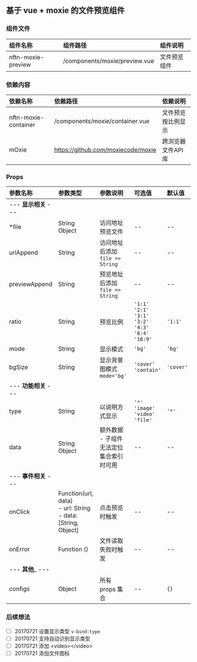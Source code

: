 ## 基于 vue + moxie 的文件预览组件

### 组件文件

| 组件名称 | 组件路径 | 组件说明
| :--- | :--- | :--- |
| nftn-moxie-preview | /components/moxie/preview.vue | 文件预览组件 |

### 依赖内容
| 依赖名称 | 依赖路径 | 依赖说明
| :--- | :--- | :--- |
| nftn-moxie-container | /components/moxie/container.vue | 文件预览按比例显示 |
| mOxie | https://github.com/moxiecode/moxie | 跨浏览器文件API库 |

### Props
| 参数名称 | 参数类型 | 参数说明 | 可选值 | 默认值 |
| :--- | :--- | :--- | :--- | :--- |
| --- __显示相关__ --- |
| *file | String <br> Object | 访问地址 <br> 预览文件 | -- | -- |
| urlAppend | String | 访问地址后添加 <br> `file => String` | -- | -- |
| previewAppend | String | 预览地址后添加 <br> `file => String` | -- | -- |
| ratio | String | 预览比例 | `'1:1'` <br> `'2:1'` <br> `'3:1'` <br> `'3:2'` <br> `'4:3'` <br> `'6:4'` <br> `'16:9'` | `'1:1'` |
| mode | String | 显示模式 | `'bg'` | `'bg'` |
| bgSize | String | 显示背景图模式<br>`mode='bg'` | `'cover'`<br>`'contain'` | `'cover'`
| --- __功能相关__ --- |
| type | String | 以说明方式显示 | `'*'` <br> `'image'` <br> `'video'` <br> `'file'` | `'*'` |
| data | String <br> Object | 额外数据<br>- 子组件无法定位集合索引时可用 | -- | -- |
| --- __事件相关__ --- |
| onClick | Function(url, data)<br>- url: String<br>- data: [String, Object] | 点击预览时触发 | -- | -- |
| onError | Function () | 文件读取失败时触发 | -- | -- |
| --- __其他___ --- |
| configs | Object | 所有 props 集合 | -- | `{}` |

### 后续想法
- [ ] 20170721 设置显示类型 `v-bind:type`
- [ ] 20170721 支持自动识别显示类型
- [ ] 20170721 添加 &lt;video&gt;&lt;/video&gt;
- [ ] 20170721 添加文件图标
